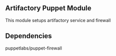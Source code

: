 Artifactory Puppet Module
-------------------

This module setups artifactory service and firewall 

Dependencies
------------
puppetlabs/puppet-firewall
